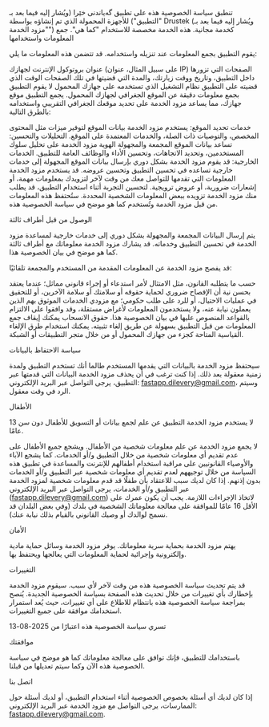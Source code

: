تنطبق سياسة الخصوصية هذه على تطبيق گەیاندنی خێرا (ويُشار إليه فيما بعد بـ "التطبيق") للأجهزة المحمولة الذي تم إنشاؤه بواسطة Drustek (ويُشار إليه فيما بعد بـ "مزود الخدمة") كخدمة مجانية. هذه الخدمة مخصصة للاستخدام "كما هي".
جمع المعلومات واستخدامها

يقوم التطبيق بجمع المعلومات عند تنزيله واستخدامه. قد تتضمن هذه المعلومات ما يلي:

عنوان بروتوكول الإنترنت لجهازك (على سبيل المثال، عنوان IP)
الصفحات التي تزورها داخل التطبيق، وتاريخ ووقت زيارتك، والمدة التي قضيتها في تلك الصفحات
الوقت الذي قضيته على التطبيق
نظام التشغيل الذي تستخدمه على جهازك المحمول
لا يقوم التطبيق بجمع معلومات دقيقة عن الموقع الجغرافي لجهازك المحمول.
يجمع التطبيق موقع جهازك، مما يساعد مزود الخدمة على تحديد موقعك الجغرافي التقريبي واستخدامه بالطرق التالية:

خدمات تحديد الموقع: يستخدم مزود الخدمة بيانات الموقع لتوفير ميزات مثل المحتوى المخصص، والتوصيات ذات الصلة، والخدمات المعتمدة على الموقع.
التحليلات والتحسين: تساعد بيانات الموقع المجمعة والمجهولة الهوية مزود الخدمة على تحليل سلوك المستخدمين، وتحديد الاتجاهات، وتحسين الأداء والوظائف العامة للتطبيق.
الخدمات الخارجية: قد يقوم مزود الخدمة بشكل دوري بإرسال بيانات الموقع المجهولة إلى خدمات خارجية تساعده في تحسين التطبيق وتحسين عروضه.
قد يستخدم مزود الخدمة المعلومات التي تقدمها للتواصل معك من وقت لآخر لتزويدك بمعلومات مهمة، أو إشعارات ضرورية، أو عروض ترويجية.
لتحسين التجربة أثناء استخدام التطبيق، قد يطلب منك مزود الخدمة تزويده ببعض المعلومات الشخصية المحددة. ستُحتفظ هذه المعلومات من قبل مزود الخدمة وتُستخدم كما هو موضح في سياسة الخصوصية هذه.

الوصول من قبل أطراف ثالثة

يتم إرسال البيانات المجمعة والمجهولة بشكل دوري إلى خدمات خارجية لمساعدة مزود الخدمة في تحسين التطبيق وخدماته. قد يشارك مزود الخدمة معلوماتك مع أطراف ثالثة كما هو موضح في بيان الخصوصية هذا.

قد يفصح مزود الخدمة عن المعلومات المقدمة من المستخدم والمجمعة تلقائيًا:

حسب ما يتطلبه القانون، مثل الامتثال لأمر استدعاء أو إجراء قانوني مماثل؛
عندما يعتقد بحسن نية أن الإفصاح ضروري لحماية حقوقه أو سلامتك أو سلامة الآخرين، أو للتحقيق في عمليات الاحتيال، أو للرد على طلب حكومي؛
مع مزودي الخدمات الموثوق بهم الذين يعملون نيابة عنه، ولا يستخدمون المعلومات لأغراض مستقلة، وقد وافقوا على الالتزام بالقواعد المنصوص عليها في بيان الخصوصية هذا.
حقوق الانسحاب
يمكنك إيقاف جمع المعلومات من قبل التطبيق بسهولة عن طريق إلغاء تثبيته. يمكنك استخدام طرق الإلغاء القياسية المتاحة كجزء من جهازك المحمول أو من خلال متجر التطبيقات أو الشبكة.

سياسة الاحتفاظ بالبيانات

سيحتفظ مزود الخدمة بالبيانات التي يقدمها المستخدم طالما أنك تستخدم التطبيق ولمدة زمنية معقولة بعد ذلك. إذا كنت ترغب في أن يحذف مزود الخدمة البيانات التي قدمتها عبر التطبيق، يرجى التواصل عبر البريد الإلكتروني: fastapp.dilevery@gmail.com، وسيتم الرد في وقت معقول.

الأطفال

لا يستخدم مزود الخدمة التطبيق عن علم لجمع بيانات أو التسويق للأطفال دون سن 13 عامًا.

لا يجمع مزود الخدمة عن علم معلومات شخصية من الأطفال. ويشجع جميع الأطفال على عدم تقديم أي معلومات شخصية من خلال التطبيق و/أو الخدمات. كما يشجع الآباء والأوصياء القانونيين على مراقبة استخدام أطفالهم للإنترنت والمساعدة في تطبيق هذه السياسة من خلال توجيههم لعدم تقديم أي معلومات شخصية عبر التطبيق و/أو الخدمات بدون إذنهم. إذا كان لديك سبب للاعتقاد بأن طفلًا قد قدم معلومات شخصية لمزود الخدمة عبر التطبيق و/أو الخدمات، يرجى التواصل عبر البريد الإلكتروني (fastapp.dilevery@gmail.com) لاتخاذ الإجراءات اللازمة. يجب أن يكون عمرك على الأقل 16 عامًا للموافقة على معالجة معلوماتك الشخصية في بلدك (وفي بعض البلدان قد نسمح لوالدك أو وصيك القانوني بالقيام بذلك نيابة عنك).

الأمان

يهتم مزود الخدمة بحماية سرية معلوماتك. يوفر مزود الخدمة وسائل حماية مادية وإلكترونية وإجرائية لحماية المعلومات التي يعالجها ويحتفظ بها.

التغييرات

قد يتم تحديث سياسة الخصوصية هذه من وقت لآخر لأي سبب. سيقوم مزود الخدمة بإخطارك بأي تغييرات من خلال تحديث هذه الصفحة بسياسة الخصوصية الجديدة. يُنصح بمراجعة سياسة الخصوصية هذه بانتظام للاطلاع على أي تغييرات، حيث يُعد استمرار استخدامك موافقة على جميع التغييرات.

تسري سياسة الخصوصية هذه اعتبارًا من 2025-08-13

موافقتك

باستخدامك للتطبيق، فإنك توافق على معالجة معلوماتك كما هو موضح في سياسة الخصوصية هذه الآن وكما سيتم تعديلها من قبلنا.

اتصل بنا

إذا كان لديك أي أسئلة بخصوص الخصوصية أثناء استخدام التطبيق، أو لديك أسئلة حول الممارسات، يرجى التواصل مع مزود الخدمة عبر البريد الإلكتروني: fastapp.dilevery@gmail.com.
